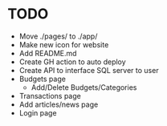 #  TODO

- Move ./pages/ to ./app/
- Make new icon for website
- Add README.md
- Create GH action to auto deploy
- Create API to interface SQL server to user
- Budgets page
    - Add/Delete Budgets/Categories
- Transactions page
- Add articles/news page
- Login page
